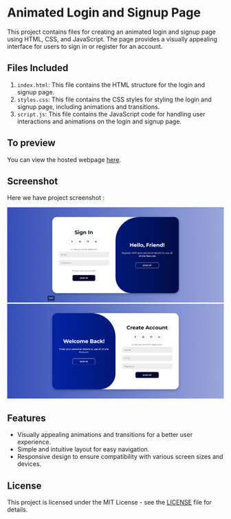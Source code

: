 # Animated Login and Signup Page

This project contains files for creating an animated login and signup page using HTML, CSS, and JavaScript. The page provides a visually appealing interface for users to sign in or register for an account.

## Files Included

1. `index.html`: This file contains the HTML structure for the login and signup page.
2. `styles.css`: This file contains the CSS styles for styling the login and signup page, including animations and transitions.
3. `script.js`: This file contains the JavaScript code for handling user interactions and animations on the login and signup page.

## To preview

You can view the hosted webpage [here](https://animated-login-signup-page-hazel.vercel.app/).


## Screenshot
Here we have project screenshot :

<div align="center">
    <img src="Signin.png" alt="Signin Screenshot" style="margin-right: '10px';"/>
    <img src="Signup.png" alt="Signup Screenshot" style="margin-right: '10px';"/>
</div>

## Features

- Visually appealing animations and transitions for a better user experience.
- Simple and intuitive layout for easy navigation.
- Responsive design to ensure compatibility with various screen sizes and devices.

## License

This project is licensed under the MIT License - see the [LICENSE](LICENSE) file for details.
